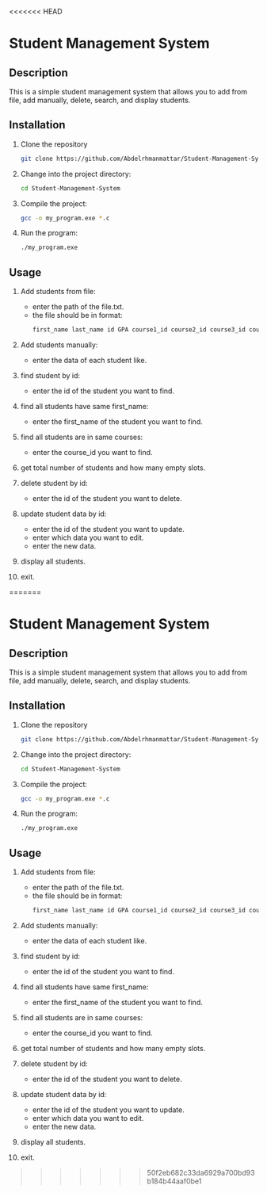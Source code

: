 <<<<<<< HEAD
# Student Management System 
## Description
This is a simple student management system that allows you to add from file, add manually, delete, search, and display students.

## Installation
1. Clone the repository

    ```bash
    git clone https://github.com/Abdelrhmanmattar/Student-Management-System.git
    ```
2. Change into the project directory:

    ```bash
    cd Student-Management-System
    ```

3. Compile the project:

    ```bash
    gcc -o my_program.exe *.c
    ```
4. Run the program:

    ```bash
    ./my_program.exe
    ```

## Usage
1. Add students from file:
    - enter the path of the file.txt.
    - the file should be in format:
        ```bash
        first_name last_name id GPA course1_id course2_id course3_id course4_id course5_id
        ```
2. Add students manually:
    - enter the data of each student like.

3. find student by id:
    - enter the id of the student you want to find.

4. find all students have same first_name:
    - enter the first_name of the student you want to find.

5. find all students are in same courses:
    - enter the course_id you want to find.

6. get total number of students and how many empty slots.

7. delete student by id:
    - enter the id of the student you want to delete.

8. update student data by id:
    - enter the id of the student you want to update.
    - enter which data you want to edit.
    - enter the new data.

9. display all students.

10. exit.







=======
# Student Management System 
## Description
This is a simple student management system that allows you to add from file, add manually, delete, search, and display students.

## Installation
1. Clone the repository

    ```bash
    git clone https://github.com/Abdelrhmanmattar/Student-Management-System.git
    ```
2. Change into the project directory:

    ```bash
    cd Student-Management-System
    ```

3. Compile the project:

    ```bash
    gcc -o my_program.exe *.c
    ```
4. Run the program:

    ```bash
    ./my_program.exe
    ```

## Usage
1. Add students from file:
    - enter the path of the file.txt.
    - the file should be in format:
        ```bash
        first_name last_name id GPA course1_id course2_id course3_id course4_id course5_id
        ```
2. Add students manually:
    - enter the data of each student like.

3. find student by id:
    - enter the id of the student you want to find.

4. find all students have same first_name:
    - enter the first_name of the student you want to find.

5. find all students are in same courses:
    - enter the course_id you want to find.

6. get total number of students and how many empty slots.

7. delete student by id:
    - enter the id of the student you want to delete.

8. update student data by id:
    - enter the id of the student you want to update.
    - enter which data you want to edit.
    - enter the new data.

9. display all students.

10. exit.
>>>>>>> 50f2eb682c33da6929a700bd93b184b44aaf0be1

